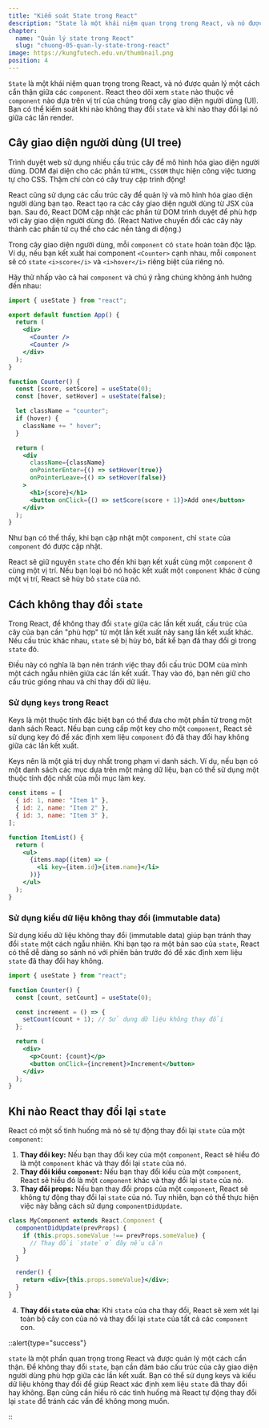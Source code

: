 ```yaml
---
title: "Kiểm soát State trong React"
description: "State là một khái niệm quan trọng trong React, và nó được quản lý một cách cẩn thận giữa các component. React theo dõi xem state nào thuộc về component nào dựa trên vị trí của chúng trong cây giao diện người dùng (UI). Bạn có thể kiểm soát khi nào không thay đổi state và khi nào thay đổi lại nó giữa các lần render"
chapter:
  name: "Quản lý state trong React"
  slug: "chuong-05-quan-ly-state-trong-react"
image: https://kungfutech.edu.vn/thumbnail.png
position: 4
---
```


`State` là một khái niệm quan trọng trong React, và nó được quản lý một cách cẩn thận giữa các `component`. React theo dõi xem `state` nào thuộc về `component` nào dựa trên vị trí của chúng trong cây giao diện người dùng (UI). Bạn có thể kiểm soát khi nào không thay đổi `state` và khi nào thay đổi lại nó giữa các lần render.

## Cây giao diện người dùng (UI tree)

Trình duyệt web sử dụng nhiều cấu trúc cây để mô hình hóa giao diện người dùng. DOM đại diện cho các phần tử `HTML`, `CSSOM` thực hiện công việc tương tự cho CSS. Thậm chí còn có cây truy cập trình động!

React cũng sử dụng các cấu trúc cây để quản lý và mô hình hóa giao diện người dùng bạn tạo. React tạo ra các cây giao diện người dùng từ JSX của bạn. Sau đó, React DOM cập nhật các phần tử DOM trình duyệt để phù hợp với cây giao diện người dùng đó. (React Native chuyển đổi các cây này thành các phần tử cụ thể cho các nền tảng di động.)

Trong cây giao diện người dùng, mỗi `component` có `state` hoàn toàn độc lập. Ví dụ, nếu bạn kết xuất hai component `<Counter>` cạnh nhau, mỗi `component` sẽ có `state` `<i>score</i>` và `<i>hover</i>` riêng biệt của riêng nó.

Hãy thử nhấp vào cả hai `component` và chú ý rằng chúng không ảnh hưởng đến nhau:

```jsx
import { useState } from "react";

export default function App() {
  return (
    <div>
      <Counter />
      <Counter />
    </div>
  );
}

function Counter() {
  const [score, setScore] = useState(0);
  const [hover, setHover] = useState(false);

  let className = "counter";
  if (hover) {
    className += " hover";
  }

  return (
    <div
      className={className}
      onPointerEnter={() => setHover(true)}
      onPointerLeave={() => setHover(false)}
    >
      <h1>{score}</h1>
      <button onClick={() => setScore(score + 1)}>Add one</button>
    </div>
  );
}
```

Như bạn có thể thấy, khi bạn cập nhật một `component`, chỉ `state` của `component` đó được cập nhật.

React sẽ giữ nguyên `state` cho đến khi bạn kết xuất cùng một `component` ở cùng một vị trí. Nếu bạn loại bỏ nó hoặc kết xuất một `component` khác ở cùng một vị trí, React sẽ hủy bỏ `state` của nó.

## Cách không thay đổi `state`

Trong React, để không thay đổi `state` giữa các lần kết xuất, cấu trúc của cây của bạn cần "phù hợp" từ một lần kết xuất này sang lần kết xuất khác. Nếu cấu trúc khác nhau, `state` sẽ bị hủy bỏ, bất kể bạn đã thay đổi gì trong `state` đó.

Điều này có nghĩa là bạn nên tránh việc thay đổi cấu trúc DOM của mình một cách ngẫu nhiên giữa các lần kết xuất. Thay vào đó, bạn nên giữ cho cấu trúc giống nhau và chỉ thay đổi dữ liệu.

### Sử dụng `keys` trong React

Keys là một thuộc tính đặc biệt bạn có thể đưa cho một phần tử trong một danh sách React. Nếu bạn cung cấp một key cho một `component`, React sẽ sử dụng key đó để xác định xem liệu `component` đó đã thay đổi hay không giữa các lần kết xuất.

Keys nên là một giá trị duy nhất trong phạm vi danh sách. Ví dụ, nếu bạn có một danh sách các mục dựa trên một mảng dữ liệu, bạn có thể sử dụng một thuộc tính độc nhất của mỗi mục làm key.

```jsx
const items = [
  { id: 1, name: "Item 1" },
  { id: 2, name: "Item 2" },
  { id: 3, name: "Item 3" },
];

function ItemList() {
  return (
    <ul>
      {items.map((item) => (
        <li key={item.id}>{item.name}</li>
      ))}
    </ul>
  );
}
```

### Sử dụng kiểu dữ liệu không thay đổi (immutable data)

Sử dụng kiểu dữ liệu không thay đổi (immutable data) giúp bạn tránh thay đổi `state` một cách ngẫu nhiên. Khi bạn tạo ra một bản sao của `state`, React có thể dễ dàng so sánh nó với phiên bản trước đó để xác định xem liệu `state` đã thay đổi hay không.

```jsx
import { useState } from "react";

function Counter() {
  const [count, setCount] = useState(0);

  const increment = () => {
    setCount(count + 1); // Sử dụng dữ liệu không thay đổi
  };

  return (
    <div>
      <p>Count: {count}</p>
      <button onClick={increment}>Increment</button>
    </div>
  );
}
```

## Khi nào React thay đổi lại `state`

React có một số tình huống mà nó sẽ tự động thay đổi lại `state` của một `component`:

1. **Thay đổi key:** Nếu bạn thay đổi key của một `component`, React sẽ hiểu đó là một `component` khác và thay đổi lại `state` của nó.
2. **Thay đổi kiểu `component`:** Nếu bạn thay đổi kiểu của một `component`, React sẽ hiểu đó là một `component` khác và thay đổi lại `state` của nó.
3. **Thay đổi props:** Nếu bạn thay đổi props của một `component`, React sẽ không tự động thay đổi lại `state` của nó. Tuy nhiên, bạn có thể thực hiện việc này bằng cách sử dụng `componentDidUpdate`.

```jsx
class MyComponent extends React.Component {
  componentDidUpdate(prevProps) {
    if (this.props.someValue !== prevProps.someValue) {
      // Thay đổi `state` ở đây nếu cần
    }
  }

  render() {
    return <div>{this.props.someValue}</div>;
  }
}
```

4. **Thay đổi `state` của cha:** Khi `state` của cha thay đổi, React sẽ xem xét lại toàn bộ cây con của nó và thay đổi lại `state` của tất cả các `component` con.

::alert{type="success"}

`state` là một phần quan trọng trong React và được quản lý một cách cẩn thận. Để không thay đổi `state`, bạn cần đảm bảo cấu trúc của cây giao diện người dùng phù hợp giữa các lần kết xuất. Bạn có thể sử dụng keys và kiểu dữ liệu không thay đổi để giúp React xác định xem liệu `state` đã thay đổi hay không. Bạn cũng cần hiểu rõ các tình huống mà React tự động thay đổi lại `state` để tránh các vấn đề không mong muốn.

::
